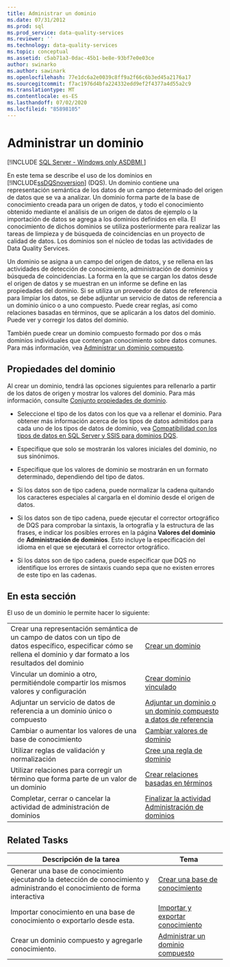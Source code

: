 ```yaml
---
title: Administrar un dominio
ms.date: 07/31/2012
ms.prod: sql
ms.prod_service: data-quality-services
ms.reviewer: ''
ms.technology: data-quality-services
ms.topic: conceptual
ms.assetid: c5ab71a3-0dac-45b1-be8e-93bf7e0e03ce
author: swinarko
ms.author: sawinark
ms.openlocfilehash: 77e1dc6a2e0039c8ff9a2f66c6b3ed45a2176a17
ms.sourcegitcommit: f7ac1976d4bfa224332edd9ef2f4377a4d55a2c9
ms.translationtype: MT
ms.contentlocale: es-ES
ms.lasthandoff: 07/02/2020
ms.locfileid: "85898105"
---
```

# <a name="managing-a-domain"></a>Administrar un dominio

[!INCLUDE [SQL Server - Windows only ASDBMI  ](../includes/applies-to-version/sqlserver.md)]

  En este tema se describe el uso de los dominios en [!INCLUDE[ssDQSnoversion](../includes/ssdqsnoversion-md.md)] (DQS). Un dominio contiene una representación semántica de los datos de un campo determinado del origen de datos que se va a analizar. Un dominio forma parte de la base de conocimiento creada para un origen de datos, y todo el conocimiento obtenido mediante el análisis de un origen de datos de ejemplo o la importación de datos se agrega a los dominios definidos en ella. El conocimiento de dichos dominios se utiliza posteriormente para realizar las tareas de limpieza y de búsqueda de coincidencias en un proyecto de calidad de datos. Los dominios son el núcleo de todas las actividades de Data Quality Services.  
  
 Un dominio se asigna a un campo del origen de datos, y se rellena en las actividades de detección de conocimiento, administración de dominios y búsqueda de coincidencias. La forma en la que se cargan los datos desde el origen de datos y se muestran en un informe se define en las propiedades del dominio. Si se utiliza un proveedor de datos de referencia para limpiar los datos, se debe adjuntar un servicio de datos de referencia a un dominio único o a uno compuesto. Puede crear reglas, así como relaciones basadas en términos, que se aplicarán a los datos del dominio. Puede ver y corregir los datos del dominio.  
  
 También puede crear un dominio compuesto formado por dos o más dominios individuales que contengan conocimiento sobre datos comunes. Para más información, vea [Administrar un dominio compuesto](../data-quality-services/managing-a-composite-domain.md).  
  
## <a name="domain-properties"></a>Propiedades del dominio  
 Al crear un dominio, tendrá las opciones siguientes para rellenarlo a partir de los datos de origen y mostrar los valores del dominio. Para más información, consulte [Conjunto propiedades de dominio](../data-quality-services/set-domain-properties.md).  
  
-   Seleccione el tipo de los datos con los que va a rellenar el dominio. Para obtener más información acerca de los tipos de datos admitidos para cada uno de los tipos de datos de dominio, vea [Compatibilidad con los tipos de datos en SQL Server y SSIS para dominios DQS](../data-quality-services/supported-sql-server-and-ssis-data-types-for-dqs-domains.md).  
  
-   Especifique que solo se mostrarán los valores iniciales del dominio, no sus sinónimos.  
  
-   Especifique que los valores de dominio se mostrarán en un formato determinado, dependiendo del tipo de datos.  
  
-   Si los datos son de tipo cadena, puede normalizar la cadena quitando los caracteres especiales al cargarla en el dominio desde el origen de datos.  
  
-   Si los datos son de tipo cadena, puede ejecutar el corrector ortográfico de DQS para comprobar la sintaxis, la ortografía y la estructura de las frases, e indicar los posibles errores en la página **Valores del dominio** de **Administración de dominios**. Esto incluye la especificación del idioma en el que se ejecutará el corrector ortográfico.  
  
-   Si los datos son de tipo cadena, puede especificar que DQS no identifique los errores de sintaxis cuando sepa que no existen errores de este tipo en las cadenas.  
  
## <a name="in-this-section"></a>En esta sección  
 El uso de un dominio le permite hacer lo siguiente:  
  
|||  
|-|-|  
|Crear una representación semántica de un campo de datos con un tipo de datos específico, especificar cómo se rellena el dominio y dar formato a los resultados del dominio|[Crear un dominio](../data-quality-services/create-a-domain.md)|  
|Vincular un dominio a otro, permitiéndole compartir los mismos valores y configuración|[Crear dominio vinculado](../data-quality-services/create-a-linked-domain.md)|  
|Adjuntar un servicio de datos de referencia a un dominio único o compuesto|[Adjuntar un dominio o un dominio compuesto a datos de referencia](../data-quality-services/attach-domain-or-composite-domain-to-reference-data.md)|  
|Cambiar o aumentar los valores de una base de conocimiento|[Cambiar valores de dominio](../data-quality-services/change-domain-values.md)|  
|Utilizar reglas de validación y normalización|[Cree una regla de dominio](../data-quality-services/create-a-domain-rule.md)|  
|Utilizar relaciones para corregir un término que forma parte de un valor de un dominio|[Crear relaciones basadas en términos](../data-quality-services/create-term-based-relations.md)|  
|Completar, cerrar o cancelar la actividad de administración de dominios|[Finalizar la actividad Administración de dominios](https://msdn.microsoft.com/library/ab6505ad-3090-453b-bb01-58435e7fa7c0)|  
  
## <a name="related-tasks"></a>Related Tasks  
  
|Descripción de la tarea|Tema|  
|----------------------|-----------|  
|Generar una base de conocimiento ejecutando la detección de conocimiento y administrando el conocimiento de forma interactiva|[Crear una base de conocimiento](../data-quality-services/building-a-knowledge-base.md)|  
|Importar conocimiento en una base de conocimiento o exportarlo desde esta.|[Importar y exportar conocimiento](../data-quality-services/importing-and-exporting-knowledge.md)|  
|Crear un dominio compuesto y agregarle conocimiento.|[Administrar un dominio compuesto](../data-quality-services/managing-a-composite-domain.md)|  
  
  
